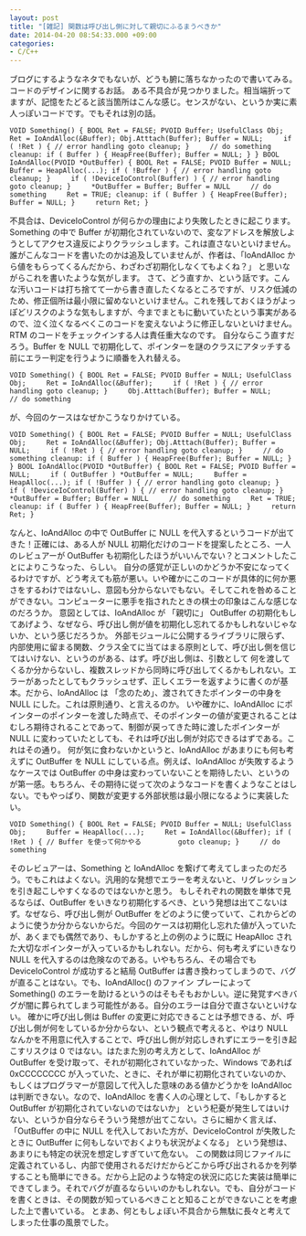 ```yaml
---
layout: post
title: "[雑記] 関数は呼び出し側に対して親切にふるまうべきか"
date: 2014-04-20 08:54:33.000 +09:00
categories:
- C/C++
---
```

ブログにするようなネタでもないが、どうも腑に落ちなかったので書いてみる。コードのデザインに関するお話。 ある不具合が見つかりました。相当端折ってますが、記憶をたどると該当箇所はこんな感じ。センスがない、というか実に素人っぽいコードです。でもそれは別の話。 
```
VOID Something() { BOOL Ret = FALSE; PVOID Buffer; UsefulClass Obj;     Ret = IoAndAlloc(&Buffer); Obj.Atttach(Buffer); Buffer = NULL;     if ( !Ret ) { // error handling goto cleanup; }     // do something cleanup: if ( Buffer ) { HeapFree(Buffer); Buffer = NULL; } } BOOL IoAndAlloc(PVOID *OutBuffer) { BOOL Ret = FALSE; PVOID Buffer = NULL;     Buffer = HeapAlloc(...); if ( !Buffer ) { // error handling goto cleanup; }     if ( !DeviceIoControl(Buffer) ) { // error handling goto cleanup; }     *OutBuffer = Buffer; Buffer = NULL     // do something     Ret = TRUE; cleanup: if ( Buffer ) { HeapFree(Buffer); Buffer = NULL; }     return Ret; }
```
 不具合は、DeviceIoControl が何らかの理由により失敗したときに起こります。Something の中で Buffer が初期化されていないので、変なアドレスを解放しようとしてアクセス違反によりクラッシュします。これは直さないといけません。誰がこんなコードを書いたのかは追及していませんが、作者は、「IoAndAlloc から値をもらってくるんだから、わざわざ初期化しなくてもよくね？」 と思いながらこれを書いたような気がします。 さて、どう直すか、という話です。こんな汚いコードは打ち捨てて一から書き直したくなるところですが、リスク低減のため、修正個所は最小限に留めないといけません。これを残しておくほうがよっぽどリスクのような気もしますが、今までまともに動いていたという事実があるので、泣く泣くなるべくこのコードを変えないように修正しないといけません。RTM のコードをチェックインする人は責任重大なのです。 自分ならこう直すだろう。Buffer を NULL で初期化して、ポインターを謎のクラスにアタッチする前にエラー判定を行うように順番を入れ替える。 
```
VOID Something() { BOOL Ret = FALSE; PVOID Buffer = NULL; UsefulClass Obj;     Ret = IoAndAlloc(&Buffer);     if ( !Ret ) { // error handling goto cleanup; }     Obj.Atttach(Buffer); Buffer = NULL;     // do something
```
 が、今回のケースはなぜかこうなりかけている。 
```
VOID Something() { BOOL Ret = FALSE; PVOID Buffer = NULL; UsefulClass Obj;     Ret = IoAndAlloc(&Buffer); Obj.Atttach(Buffer); Buffer = NULL;     if ( !Ret ) { // error handling goto cleanup; }     // do something cleanup: if ( Buffer ) { HeapFree(Buffer); Buffer = NULL; } } BOOL IoAndAlloc(PVOID *OutBuffer) { BOOL Ret = FALSE; PVOID Buffer = NULL;     if ( OutBuffer ) *OutBuffer = NULL;     Buffer = HeapAlloc(...); if ( !Buffer ) { // error handling goto cleanup; }     if ( !DeviceIoControl(Buffer) ) { // error handling goto cleanup; }     *OutBuffer = Buffer; Buffer = NULL     // do something     Ret = TRUE; cleanup: if ( Buffer ) { HeapFree(Buffer); Buffer = NULL; }     return Ret; }
```
 なんと、IoAndAlloc の中で OutBuffer に NULL を代入するというコードが出てきた！正確には、ある人が NULL 初期化だけのコードを提案したところ、一人のレビュアーが OutBuffer も初期化したほうがいいんでない？とコメントしたことによりこうなった、らしい。 自分の感覚が正しいのかどうか不安になってくるわけですが、どう考えても筋が悪い。いや確かにこのコードが具体的に何か悪さをするわけではないし、意図も分からないでもない。そしてこれを咎めることができない。コンピューターに悪手を指されたときの棋士の印象はこんな感じなのだろうか。 意図としては、IoAndAlloc が 「親切に」 OutBuffer の初期化もしてあげよう、なぜなら、呼び出し側が値を初期化し忘れてるかもしれないじゃないか、という感じだろうか。 外部モジュールに公開するライブラリに限らず、内部使用に留まる関数、クラス全てに当てはまる原則として、呼び出し側を信じてはいけない、というのがある、はず。呼び出し側は、引数として 何を渡してくるか分からないし、複数スレッドから同時に呼び出してくるかもしれない。エラーがあったとしてもクラッシュせず、正しくエラーを返すように書くのが基本。だから、IoAndAlloc は 「念のため」、渡されてきたポインターの中身を NULL にした。これは原則通り、と言えるのか。 いや確かに、IoAndAlloc にポインターのポインターを渡した時点で、そのポインターの値が変更されることはむしろ期待されることであって、制御が戻ってきた時に渡したポインターが NULL に変わっていたとしても、それは呼び出し側が対応できるはずである。これはその通り。 何が気に食わないかというと、IoAndAlloc があまりにも何も考えずに OutBuffer を NULL にしている点。例えば、IoAndAlloc が失敗するようなケースでは OutBuffer の中身は変わっていないことを期待したい、というのが第一感。もちろん、その期待に従って次のようなコードを書くようなことはしない。でもやっぱり、関数が変更する外部状態は最小限になるように実装したい。 
```
VOID Something() { BOOL Ret = FALSE; PVOID Buffer = NULL; UsefulClass Obj;     Buffer = HeapAlloc(...);     Ret = IoAndAlloc(&Buffer); if ( !Ret ) { // Buffer を使って何かやる         goto cleanup; }     // do something 
```
 そのレビュアーは、Something と IoAndAlloc を繋げて考えてしまったのだろう。でもこれはよくない。汎用的な発想でエラーを考えないと、リグレッションを引き起こしやすくなるのではないかと思う。 もしそれぞれの関数を単体で見るならば、OutBuffer をいきなり初期化するべき、という発想は出てこないはず。なぜなら、呼び出し側が OutBuffer をどのように使っていて、これからどのように使うか分からないからだ。今回のケースは初期化し忘れた値が入っていたが、あくまでも偶然であり、もしかすると上の例のように既に HeapAlloc された大切なポインターが入っているかもしれない。だから、何も考えずにいきなり NULL を代入するのは危険なのである。いやもちろん、その場合でも DeviceIoControl が成功すると結局 OutBuffer は書き換わってしまうので、バグが直ることはない。でも、IoAndAlloc() のファイン プレーによって Something() のエラーを助けるというのはそもそもおかしい。逆に発覚すべきバグが闇に葬られてしまう可能性がある。自分のエラーは自分で直さないといけない。 確かに呼び出し側は Buffer の変更に対応できることは予想できる、が、呼び出し側が何をしているか分からない、という観点で考えると、やはり NULL なんかを不用意に代入することで、呼び出し側が対応しきれずにエラーを引き起こすリスクは 0 ではない。はたまた別の考え方として、IoAndAlloc が OutBuffer を受け取って、それが初期化されていなかった、Windows であれば 0xCCCCCCCC が入っていた、ときに、それが単に初期化されていないのか、もしくはプログラマーが意図して代入した意味のある値かどうかを IoAndAlloc は判断できない。なので、IoAndAlloc を書く人の心理として、「もしかすると OutBuffer が初期化されていないのではないか」 という杞憂が発生してはいけない、というか自分ならそういう発想が出てこない。さらに細かく言えば、「OutBuffer の中に NULL を代入しておいた方が、DeviceIoControl が失敗したときに OutBuffer に何もしないでおくよりも状況がよくなる」 という発想は、あまりにも特定の状況を想定しすぎていて危ない。 この関数は同じファイルに定義されているし、内部で使用されるだけだからどこから呼び出されるかを列挙することも簡単にできる。だから上記のような特定の状況に応じた実装は簡単にできてしまう。それでバグが直るならいいのかもしれない。でも、自分がコードを書くときは、その関数が知っているべきことと知ることができないことを考慮した上で書いている。 とまあ、何ともしょぼい不具合から無駄に長々と考えてしまった仕事の風景でした。